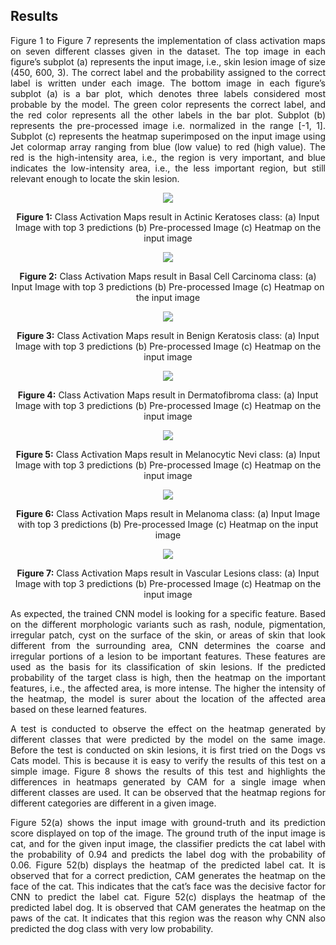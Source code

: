 ## **Results** ##
<p align="justify"> Figure 1 to Figure 7 represents the implementation of class activation maps on seven different classes given in the dataset. The top image in each figure’s subplot (a) represents the input image, i.e., skin lesion image of size (450, 600, 3). The correct label and the probability assigned to the correct label is written under each image. The bottom image in each figure’s subplot (a) is a bar plot, which denotes three labels considered most probable by the model. The green color represents the correct label, and the red color represents all the other labels in the bar plot. Subplot (b) represents the pre-processed image i.e. normalized in the range [-1, 1]. Subplot (c) represents the heatmap superimposed on the input image using Jet colormap array ranging from blue (low value) to red (high value). The red is the high-intensity area, i.e., the region is very important, and blue indicates the low-intensity area, i.e., the less important region, but still relevant enough to locate the skin lesion. 
<div align="center">
<img src="https://github.com/rao208/Explainable_AI/blob/master/Class_Activation_Maps/Results/akk_5_cam-1.svg" >
<p><b>Figure 1:</b> Class Activation Maps result in Actinic Keratoses class: (a) Input Image with top 3 predictions (b) Pre-processed Image (c) Heatmap on the input image</p>
</div>  

<div align="center">
<img src="https://github.com/rao208/Explainable_AI/blob/master/Class_Activation_Maps/Results/bcc_1_cam-1.svg" >
<p><b>Figure 2:</b> Class Activation Maps result in Basal Cell Carcinoma class: (a) Input Image with top 3 predictions (b) Pre-processed Image (c) Heatmap on the input image</p>
</div>  

<div align="center">
<img src="https://github.com/rao208/Explainable_AI/blob/master/Class_Activation_Maps/Results/bkk_51_cam-1.svg" >
<p><b>Figure 3:</b> Class Activation Maps result in Benign Keratosis class: (a) Input Image with top 3 predictions (b) Pre-processed Image (c) Heatmap on the input image</p>
</div>  

<div align="center">
<img src="https://github.com/rao208/Explainable_AI/blob/master/Class_Activation_Maps/Results/df_9_cam.svg" >
<p><b>Figure 4:</b> Class Activation Maps result in Dermatofibroma class: (a) Input Image with top 3 predictions (b) Pre-processed Image (c) Heatmap on the input image</p>
</div>  

<div align="center">
<img src="https://github.com/rao208/Explainable_AI/blob/master/Class_Activation_Maps/Results/mcy_2_cam-1.svg" >
<p><b>Figure 5:</b> Class Activation Maps result in Melanocytic Nevi class: (a) Input Image with top 3 predictions (b) Pre-processed Image (c) Heatmap on the input image</p>
</div>  

<div align="center">
<img src="https://github.com/rao208/Explainable_AI/blob/master/Class_Activation_Maps/Results/mel_38_cam.svg" >
<p><b>Figure 6:</b> Class Activation Maps result in Melanoma class: (a) Input Image with top 3 predictions (b) Pre-processed Image (c) Heatmap on the input image</p>
</div>  

<div align="center">
<img src="https://github.com/rao208/Explainable_AI/blob/master/Class_Activation_Maps/Results/vasc_4_cam-1.svg" >
<p><b>Figure 7:</b> Class Activation Maps result in Vascular Lesions class: (a) Input Image with top 3 predictions (b) Pre-processed Image (c) Heatmap on the input image</p>
</div>  
<p align="justify"> As expected, the trained CNN model is looking for a specific feature. Based on the different morphologic variants such as rash, nodule, pigmentation, irregular patch, cyst on the surface of the skin, or areas of skin that look different from the surrounding area, CNN determines the coarse and irregular portions of a lesion to be important features. These features are used as the basis for its classification of skin lesions. If the predicted probability of the target class is high, then the heatmap on the important features, i.e., the affected area, is more intense. The higher the intensity of the heatmap, the model is surer about the location of the affected area based on these learned features. </p>  

<p align="justify"> A test is conducted to observe the effect on the heatmap generated by different classes that were predicted by the model on the same image. Before the test is conducted on skin lesions, it is first tried on the Dogs vs Cats model. This is because it is easy to verify the results of this test on a simple image. Figure 8 shows the results of this test and highlights the differences in heatmaps generated by CAM for a single image when different classes are used. It can be observed that the heatmap regions for different categories are different in a given image.</p>  

<p align="justify">Figure 52(a) shows the input image with ground-truth and its prediction score displayed on top of the image. The ground truth of the input image is cat, and for the given input image, the classifier predicts the cat label with the probability of 0.94 and predicts the label dog with the probability of 0.06. Figure 52(b) displays the heatmap of the predicted label cat. It is observed that for a correct prediction, CAM generates the heatmap on the face of the cat. This indicates that the cat’s face was the decisive factor for CNN to predict the label cat. Figure 52(c) displays the heatmap of the predicted label dog. It is observed that CAM generates the heatmap on the paws of the cat. It indicates that this region was the reason why CNN also predicted the dog class with very low probability.</p>  
